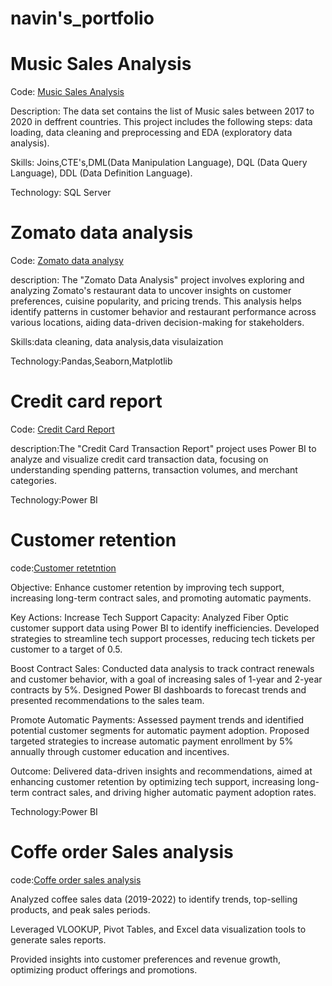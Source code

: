 # navin's_portfolio
# Music Sales Analysis
Code: [Music Sales Analysis](https://github.com/Naveen2890/SQL/blob/master/musicStore_analysis.sql)


Description:
The data set contains the list of Music sales between 2017 to 2020 in deffrent countries. This project includes the following steps: data loading, data cleaning and preprocessing and EDA (exploratory data analysis).

Skills:
Joins,CTE's,DML(Data Manipulation Language), DQL (Data Query Language), DDL (Data Definition Language).

Technology: SQL Server
# Zomato data analysis
Code: [Zomato data analysy](https://github.com/Naveen2890/Python/blob/main/Zomato%20data%20analysis.ipynb)


description:
The "Zomato Data Analysis" project involves exploring and analyzing Zomato's restaurant data to uncover insights on customer preferences, cuisine popularity, and pricing trends. This analysis helps identify patterns in customer behavior and restaurant performance across various locations, aiding data-driven decision-making for stakeholders.

Skills:data cleaning, data analysis,data visulaization

Technology:Pandas,Seaborn,Matplotlib
# Credit card report
Code: [Credit Card Report](https://github.com/Navin-gowda/Poweri-Bi/tree/main/creditCard-Analysis)


description:The "Credit Card Transaction Report" project uses Power BI to analyze and visualize credit card transaction data, focusing on understanding spending patterns, transaction volumes, and merchant categories.


Technology:Power BI

# Customer retention
code:[Customer retetntion](https://github.com/Navin-gowda/Poweri-Bi/blob/main/Churn%20analysis.pbix)


Objective: Enhance customer retention by improving tech support, increasing long-term contract sales, and promoting automatic payments.


Key Actions:
Increase Tech Support Capacity: Analyzed Fiber Optic customer support data using Power BI to identify inefficiencies. Developed strategies to streamline tech support processes, reducing tech tickets per customer to a target of 0.5.


Boost Contract Sales: Conducted data analysis to track contract renewals and customer behavior, with a goal of increasing sales of 1-year and 2-year contracts by 5%. Designed Power BI dashboards to forecast trends and presented recommendations to the sales team.


Promote Automatic Payments: Assessed payment trends and identified potential customer segments for automatic payment adoption. Proposed targeted strategies to increase automatic payment enrollment by 5% annually through customer education and incentives.


Outcome: Delivered data-driven insights and recommendations, aimed at enhancing customer retention by optimizing tech support, increasing long-term contract sales, and driving higher automatic payment adoption rates.

Technology:Power BI

# Coffe order Sales analysis
code:[Coffe order sales analysis](https://github.com/Navin-gowda/Ms-excel)

 Analyzed coffee sales data (2019-2022) to identify trends, top-selling products, and peak sales periods.

 
 Leveraged VLOOKUP, Pivot Tables, and Excel data visualization tools to generate sales reports.
 
 
 Provided insights into customer preferences and revenue growth, optimizing product offerings and promotions.
